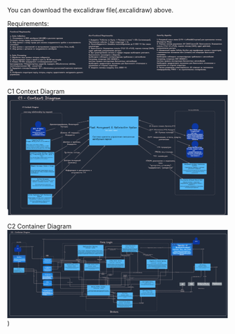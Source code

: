 You can download the excalidraw file(.excalidraw) above.

Requirements:
![Requirements](https://github.com/assanix/system_design_2025/blob/task3/task3_requirements.png)

C1 Context Diagram
![C1 Context Diagram](https://github.com/assanix/system_design_2025/blob/task3/task3_c1.png)

C2 Container Diagram
![C2 Container Diagram](https://github.com/assanix/system_design_2025/blob/task3/task3_c2.png))



